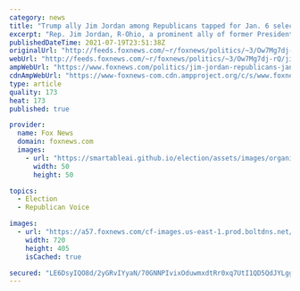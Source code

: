 ```yaml
---
category: news
title: "Trump ally Jim Jordan among Republicans tapped for Jan. 6 select committee"
excerpt: "Rep. Jim Jordan, R-Ohio, a prominent ally of former President Donald Trump, is one of a handful of GOP lawmakers set to be appointed to House Speaker Nancy Pelosi’s select committee to investigate the Jan. 6 Capitol riot."
publishedDateTime: 2021-07-19T23:51:38Z
originalUrl: "http://feeds.foxnews.com/~r/foxnews/politics/~3/Ow7Mg7dj-rQ/jim-jordan-republicans-jan-6-select-committee"
webUrl: "http://feeds.foxnews.com/~r/foxnews/politics/~3/Ow7Mg7dj-rQ/jim-jordan-republicans-jan-6-select-committee"
ampWebUrl: "https://www.foxnews.com/politics/jim-jordan-republicans-jan-6-select-committee.amp"
cdnAmpWebUrl: "https://www-foxnews-com.cdn.ampproject.org/c/s/www.foxnews.com/politics/jim-jordan-republicans-jan-6-select-committee.amp"
type: article
quality: 173
heat: 173
published: true

provider:
  name: Fox News
  domain: foxnews.com
  images:
    - url: "https://smartableai.github.io/election/assets/images/organizations/foxnews.com-50x50.jpg"
      width: 50
      height: 50

topics:
  - Election
  - Republican Voice

images:
  - url: "https://a57.foxnews.com/cf-images.us-east-1.prod.boltdns.net/v1/static/694940094001/650ffed3-b78a-4a9e-a434-ddb20b5cb605/612d639b-0184-4120-bd4d-609c5af00b5b/1280x720/match/720/405/image.jpg?ve=1&tl=1"
    width: 720
    height: 405
    isCached: true

secured: "LE6DsyIQO8d/2yGRvIYyaN/70GNNPIvixOduwmxdtRr0xq7UtI1QD5QdJYLggni+FKZBCF1adEJrSHBjvv7R5cItcLBo3G/shF4eq6hp4a/8GpYofD5mxCHi/41sqFYV6WgPMXE24sc/tXp9hIo0aRA/tPL+K9DicSfyhGcYyDLC17n+yPAewIkwdjQV10I+ZRjGDwMGcIits7VKYbg90QBxf9yGoZ7Kac7odiZ0D522IkFXNKizz/u7cOBAM+tipkGNw4UH3Cb/0suOVBYdlNhauzFvkZXZAuXFOvkjM29CQbH2E3q4mtRo1X6aL0LgbPV4N7cC2/H8SeVBC3Hr3kd8ekqltbyHQYYPFdq2GPs=;dzX9CloDjkNx5xfSbL85Rw=="
---
```


